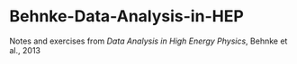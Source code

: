# Behnke-Data-Analysis-in-HEP
Notes and exercises from *Data Analysis in High Energy Physics*, Behnke et al., 2013
